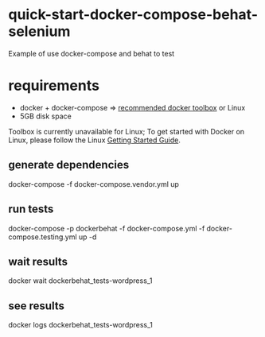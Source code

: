# quick-start-docker-compose-behat-selenium
Example of use docker-compose and behat to test

# requirements
- docker + docker-compose => [recommended docker toolbox](https://www.docker.com/products/docker-toolbox) or Linux 
- 5GB disk space

Toolbox is currently unavailable for Linux; To get started with Docker on Linux, please follow the Linux [Getting Started Guide](https://docs.docker.com/engine/installation/linux/ubuntulinux/).

## generate dependencies
docker-compose -f docker-compose.vendor.yml up

## run tests
docker-compose -p dockerbehat -f docker-compose.yml -f docker-compose.testing.yml up -d
## wait results
docker wait dockerbehat_tests-wordpress_1
## see results
docker logs dockerbehat_tests-wordpress_1
